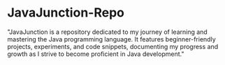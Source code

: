 # JavaJunction-Repo
"JavaJunction is a repository dedicated to my journey of learning and mastering the Java programming language. It features beginner-friendly projects, experiments, and code snippets, documenting my progress and growth as I strive to become proficient in Java development."
